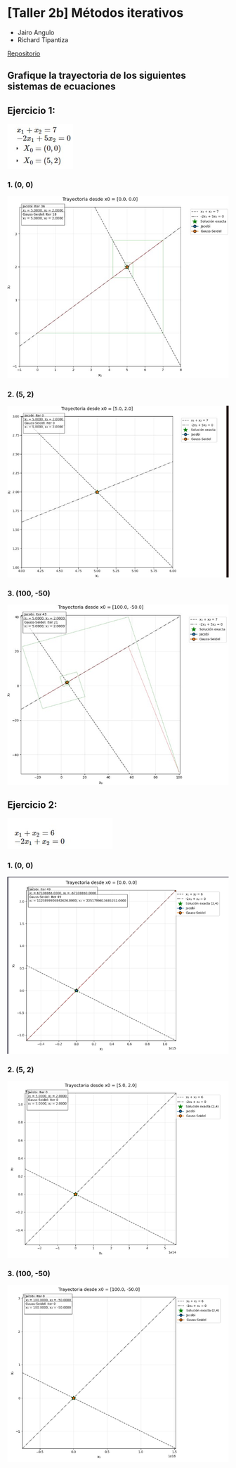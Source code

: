 # [Taller 2b] Métodos iterativos
- Jairo Angulo 
- Richard Tipantiza

[Repositorio](https://github.com/keyaru18/TallerMetodosIterativos.git)

## Grafique la trayectoria de los siguientes sistemas de ecuaciones
## Ejercicio 1:

![Texto alternativo](imagenes/ej1.jpg)

### 1. (0, 0)

![Texto alternativo](imagenes/im1.jpg)

### 2. (5, 2)
![Texto alternativo](imagenes/im2.jpg)

### 3. (100, -50)

![Texto alternativo](imagenes/im3.jpg)

## Ejercicio 2:

![Texto alternativo](imagenes/ej2.jpg)

### 1. (0, 0)

![alt text](imagenes/Ejer2_img1.png)

### 2. (5, 2)

![alt text](imagenes/Ejer2_img2.png)

### 3. (100, -50)

![alt text](imagenes/Ejer2_img3.png)
